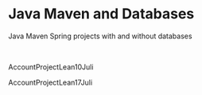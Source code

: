 # Java Maven and Databases

Java Maven Spring projects with and without databases

<br>

AccountProjectLean10Juli

AccountProjectLean17Juli